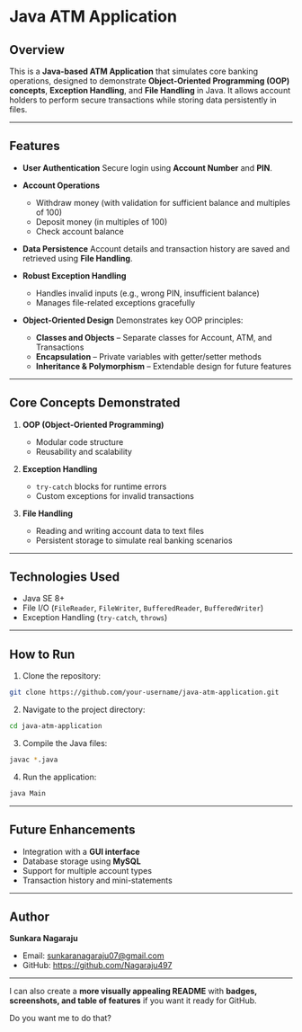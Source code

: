 # Java ATM Application

## Overview

This is a **Java-based ATM Application** that simulates core banking operations, designed to demonstrate **Object-Oriented Programming (OOP) concepts**, **Exception Handling**, and **File Handling** in Java. It allows account holders to perform secure transactions while storing data persistently in files.

---

## Features

* **User Authentication**
  Secure login using **Account Number** and **PIN**.

* **Account Operations**

  * Withdraw money (with validation for sufficient balance and multiples of 100)
  * Deposit money (in multiples of 100)
  * Check account balance

* **Data Persistence**
  Account details and transaction history are saved and retrieved using **File Handling**.

* **Robust Exception Handling**

  * Handles invalid inputs (e.g., wrong PIN, insufficient balance)
  * Manages file-related exceptions gracefully

* **Object-Oriented Design**
  Demonstrates key OOP principles:

  * **Classes and Objects** – Separate classes for Account, ATM, and Transactions
  * **Encapsulation** – Private variables with getter/setter methods
  * **Inheritance & Polymorphism** – Extendable design for future features

---

## Core Concepts Demonstrated

1. **OOP (Object-Oriented Programming)**

   * Modular code structure
   * Reusability and scalability

2. **Exception Handling**

   * `try-catch` blocks for runtime errors
   * Custom exceptions for invalid transactions

3. **File Handling**

   * Reading and writing account data to text files
   * Persistent storage to simulate real banking scenarios

---

## Technologies Used

* Java SE 8+
* File I/O (`FileReader`, `FileWriter`, `BufferedReader`, `BufferedWriter`)
* Exception Handling (`try-catch`, `throws`)

---

## How to Run

1. Clone the repository:

```bash
git clone https://github.com/your-username/java-atm-application.git
```

2. Navigate to the project directory:

```bash
cd java-atm-application
```

3. Compile the Java files:

```bash
javac *.java
```

4. Run the application:

```bash
java Main
```

---

## Future Enhancements

* Integration with a **GUI interface**
* Database storage using **MySQL**
* Support for multiple account types
* Transaction history and mini-statements

---

## Author

**Sunkara Nagaraju**

* Email: sunkaranagaraju07@gmail.com
* GitHub: https://github.com/Nagaraju497

---

I can also create a **more visually appealing README** with **badges, screenshots, and table of features** if you want it ready for GitHub.

Do you want me to do that?
